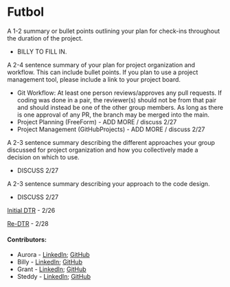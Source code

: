 # Futbol

A 1-2 summary or bullet points outlining your plan for check-ins throughout the duration of the project.
- BILLY TO FILL IN.

A 2-4 sentence summary of your plan for project organization and workflow. This can include bullet points. If you plan to use a project management tool, please include a link to your project board.
- Git Workflow: At least one person reviews/approves any pull requests.  If coding was done in a pair, the reviewer(s) should not be from that pair and should instead be one of the other group members.  As long as there is one approval of any PR, the branch may be merged into the main.
- Project Planning (FreeForm) - ADD MORE / discuss 2/27
- Project Management (GitHubProjects) - ADD MORE / discuss 2/27

A 2-3 sentence summary describing the different approaches your group discussed for project organization and how you collectively made a decision on which to use.
- DISCUSS 2/27

A 2-3 sentence summary describing your approach to the code design.
- DISCUSS 2/27

[Initial DTR](https://docs.google.com/document/d/16PbIL8zOLQHLXWRBf-UK7NmDMTATap_Wi2RjutXsZQo/edit) - 2/26

[Re-DTR](link) - 2/28

#### Contributors:
- Aurora - [LinkedIn](http://www.linkedin.com/in/aurorasanderson); [GitHub](https://github.com/AuroraTuring)
- Billy - [LinkedIn](https://www.linkedin.com/in/wallacebilly1/); [GitHub](https://github.com/wallacebilly1)
- Grant - [LinkedIn](https://www.linkedin.com/in/); [GitHub](grantdavis303/https://github.com/grantdavis303)
- Steddy - [LinkedIn](); [GitHub]()